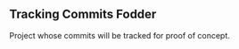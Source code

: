 Tracking Commits Fodder
-----------------------

Project whose commits will be tracked for proof of concept.
